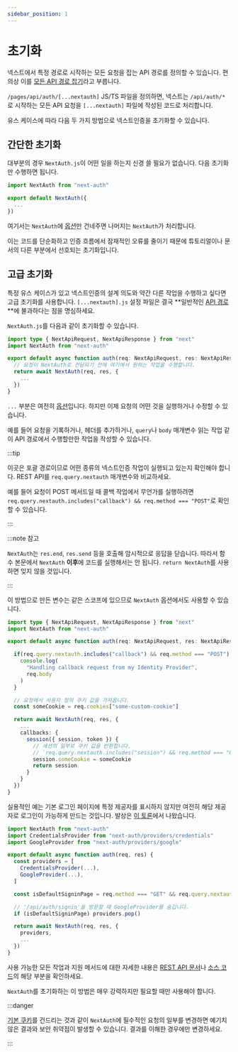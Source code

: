 ```yaml
---
sidebar_position: 1
---
```


# 초기화

넥스트에서 특정 경로로 시작하는 모든 요청을 잡는 API 경로를 정의할 수 있습니다. 편의상 이를 [모든 API 경로 잡기](../../../next-js/문서/api-경로/동적-api-경로.md#모든-api-경로-잡기)라고 부릅니다.

`/pages/api/auth/[...nextauth]` JS/TS 파일을 정의하면, 넥스트는 `/api/auth/*`로 시작하는 모든 API 요청을 `[...nextauth]` 파일에 작성된 코드로 처리합니다.

유스 케이스에 따라 다음 두 가지 방법으로 넥스트인증을 초기화할 수 있습니다.

## 간단한 초기화

대부분의 경우 `NextAuth.js`이 어떤 일을 하는지 신경 쓸 필요가 없습니다. 다음 초기화만 수행하면 됩니다.

```ts title="/pages/api/auth/[...nextauth].js"
import NextAuth from "next-auth"

export default NextAuth({
  ...
})
```

여기서는 `NextAuth`에 [옵션](https://next-auth.js.org/configuration/options)만 건네주면 나머지는 `NextAuth`가 처리합니다.

이는 코드를 단순화하고 인증 흐름에서 잠재적인 오류를 줄이기 때문에 튜토리얼이나 문서의 다른 부분에서 선호되는 초기화입니다.

## 고급 초기화

특정 유스 케이스가 있고 넥스트인증의 설계 의도와 약간 다른 작업을 수행하고 싶다면 고급 초기화를 사용합니다. `[...nextauth].js` 설정 파일은 결국 **일반적인 [API 경로](../../../next-js/문서/api-경로/소개.md)**에 불과하다는 점을 명심하세요.

`NextAuth.js`를 다음과 같이 초기화할 수 있습니다.

```ts title="/pages/api/auth/[...nextauth].ts"
import type { NextApiRequest, NextApiResponse } from "next"
import NextAuth from "next-auth"

export default async function auth(req: NextApiRequest, res: NextApiResponse) {
  // 요청이 NextAuth로 전달되기 전에 여기에서 원하는 작업을 수행합니다.
  return await NextAuth(req, res, {
    ...
  })
}
```

`...` 부분은 여전히 [옵션](https://next-auth.js.org/configuration/options)입니다. 하지만 이제 요청의 어떤 것을 실행하거나 수정할 수 있습니다.

예를 들어 요청을 기록하거나, 헤더를 추가하거나, `query`나 `body` 매개변수 읽는 작업 같이 API 경로에서 수행할만한 작업을 작성할 수 있습니다.

:::tip

이곳은 포괄 경로이므로 어떤 종류의 넥스트인증 작업이 실행되고 있는지 확인해야 합니다. REST API를 `req.query.nextauth` 매개변수와 비교하세요.

예를 들어 요청이 POST 메서드일 때 콜백 작업에서 무언가를 실행하려면 `req.query.nextauth.includes("callback") && req.method === "POST"`로 확인할 수 있습니다.

:::

:::note 참고

`NextAuth`는 `res.end`, `res.send` 등을 호출해 암시적으로 응답을 닫습니다. 따라서 함수 본문에서 `NextAuth` **이후**에 코드를 실행해서는 안 됩니다. `return NextAuth`를 사용하면 잊지 않을 것입니다.

:::

이 방법으로 만든 변수는 같은 스코프에 있으므로 `NextAuth` 옵션에서도 사용할 수 있습니다.

```ts title="/pages/api/auth/[...nextauth].ts"
import type { NextApiRequest, NextApiResponse } from "next"
import NextAuth from "next-auth"

export default async function auth(req: NextApiRequest, res: NextApiResponse) {

  if(req.query.nextauth.includes("callback") && req.method === "POST") {
    console.log(
      "Handling callback request from my Identity Provider",
      req.body
    )
  }

  // 요청에서 사용자 정의 쿠키 값을 가져옵니다.
  const someCookie = req.cookies["some-custom-cookie"]

  return await NextAuth(req, res, {
    ...
    callbacks: {
      session({ session, token }) {
        // 세션의 일부로 쿠키 값을 반환합니다.
        // `req.query.nextauth.includes("session") && req.method === "GET"`일 때 이 부분이 실행됩니다.
        session.someCookie = someCookie
        return session
      }
    }
  })
}
```

실용적인 예는 기본 로그인 페이지에 특정 제공자를 표시하지 않지만 여전히 해당 제공자로 로그인이 가능하게 만드는 것입니다. 발상은 [이 토론](https://github.com/nextauthjs/next-auth/discussions/3133)에서 나왔습니다.

```js title="/pages/api/auth/[...nextauth].js"
import NextAuth from "next-auth"
import CredentialsProvider from "next-auth/providers/credentials"
import GoogleProvider from "next-auth/providers/google"

export default async function auth(req, res) {
  const providers = [
    CredentialsProvider(...),
    GoogleProvider(...),
  ]

  const isDefaultSigninPage = req.method === "GET" && req.query.nextauth.includes("signin")

  // '/api/auth/signin'을 방문할 때 GoogleProvider를 숨깁니다.
  if (isDefaultSigninPage) providers.pop()

  return await NextAuth(req, res, {
    providers,
    ...
  })
}
```

사용 가능한 모든 작업과 지원 메서드에 대한 자세한 내용은 [REST API 문서](../기초/REST-API.md)나 [소스 코드](https://github.com/nextauthjs/next-auth/blob/main/packages/next-auth/src/core/index.ts)의 해당 부분을 확인하세요.

`NextAuth`를 초기화하는 이 방법은 매우 강력하지만 필요할 때만 사용해야 합니다.

:::danger

[기본 쿠키](https://next-auth.js.org/configuration/options#cookies)를 건드리는 것과 같이 `NextAuth`에 필수적인 요청의 일부를 변경하면 예기치 않은 결과와 보안 취약점이 발생할 수 있습니다. 결과를 이해한 경우에만 변경하세요.

:::